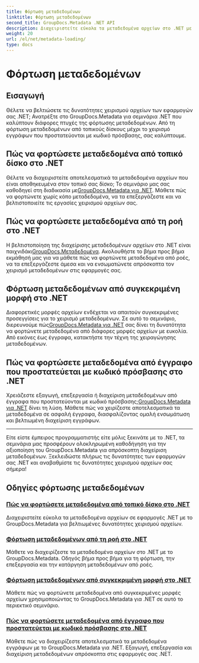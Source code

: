 ```yaml
---
title: Φόρτωση μεταδεδομένων
linktitle: Φόρτωση μεταδεδομένων
second_title: GroupDocs.Metadata .NET API
description: Διαχειριστείτε εύκολα τα μεταδεδομένα αρχείων στο .NET με το GroupDocs.Metadata. Μάθετε τεχνικές φόρτωσης, επεξεργασίας και πολλά άλλα για βελτιωμένες δυνατότητες χειρισμού αρχείων.
weight: 20
url: /el/net/metadata-loading/
type: docs
---
```

# Φόρτωση μεταδεδομένων

## Εισαγωγή

Θέλετε να βελτιώσετε τις δυνατότητες χειρισμού αρχείων των εφαρμογών σας .NET; Ανατρέξτε στο GroupDocs.Metadata για σεμινάρια .NET που καλύπτουν διάφορες πτυχές της φόρτωσης μεταδεδομένων. Από τη φόρτωση μεταδεδομένων από τοπικούς δίσκους μέχρι το χειρισμό εγγράφων που προστατεύονται με κωδικό πρόσβασης, σας καλύπτουμε.

## Πώς να φορτώσετε μεταδεδομένα από τοπικό δίσκο στο .NET

 Θέλετε να διαχειριστείτε αποτελεσματικά τα μεταδεδομένα αρχείων που είναι αποθηκευμένα στον τοπικό σας δίσκο; Το σεμινάριο μας σας καθοδηγεί στη διαδικασία με[GroupDocs.Metadata για .NET](./load-metadata-local-disk/). Μάθετε πώς να φορτώνετε χωρίς κόπο μεταδεδομένα, να τα επεξεργάζεστε και να βελτιστοποιείτε τις εργασίες χειρισμού αρχείων σας.

## Πώς να φορτώσετε μεταδεδομένα από τη ροή στο .NET

 Η βελτιστοποίηση της διαχείρισης μεταδεδομένων αρχείων στο .NET είναι παιχνιδάκι[GroupDocs.Μεταδεδομένα](./load-metadata-stream/). Ακολουθήστε το βήμα προς βήμα εκμάθησή μας για να μάθετε πώς να φορτώνετε μεταδεδομένα από ροές, να τα επεξεργάζεστε άμεσα και να ενσωματώνετε απρόσκοπτα τον χειρισμό μεταδεδομένων στις εφαρμογές σας.

## Φόρτωση μεταδεδομένων από συγκεκριμένη μορφή στο .NET

 Διαφορετικές μορφές αρχείων ενδέχεται να απαιτούν συγκεκριμένες προσεγγίσεις για το χειρισμό μεταδεδομένων. Σε αυτό το σεμινάριο, διερευνούμε πώς[GroupDocs.Metadata για .NET](./load-metadata-specific-format/) σας δίνει τη δυνατότητα να φορτώνετε μεταδεδομένα από διάφορες μορφές αρχείων με ευκολία. Από εικόνες έως έγγραφα, κατακτήστε την τέχνη της χειραγώγησης μεταδεδομένων.

## Πώς να φορτώσετε μεταδεδομένα από έγγραφο που προστατεύεται με κωδικό πρόσβασης στο .NET

Χρειάζεστε εξαγωγή, επεξεργασία ή διαχείριση μεταδεδομένων από έγγραφα που προστατεύονται με κωδικό πρόσβασης;[GroupDocs.Metadata για .NET](./load-metadata-password-protected/) δίνει τη λύση. Μάθετε πώς να χειρίζεστε αποτελεσματικά τα μεταδεδομένα σε ασφαλή έγγραφα, διασφαλίζοντας ομαλή ενσωμάτωση και βελτιωμένη διαχείριση εγγράφων.

----
Είτε είστε έμπειρος προγραμματιστής είτε μόλις ξεκινάτε με το .NET, τα σεμινάρια μας προσφέρουν ολοκληρωμένη καθοδήγηση για την αξιοποίηση του GroupDocs.Metadata για απρόσκοπτη διαχείριση μεταδεδομένων. Ξεκλειδώστε πλήρως τις δυνατότητες των εφαρμογών σας .NET και αναβαθμίστε τις δυνατότητες χειρισμού αρχείων σας σήμερα!

## Οδηγίες φόρτωσης μεταδεδομένων
### [Πώς να φορτώσετε μεταδεδομένα από τοπικό δίσκο στο .NET](./load-metadata-local-disk/)
Διαχειριστείτε εύκολα τα μεταδεδομένα αρχείων σε εφαρμογές .NET με το GroupDocs.Metadata για βελτιωμένες δυνατότητες χειρισμού αρχείων.
### [Φόρτωση μεταδεδομένων από τη ροή στο .NET](./load-metadata-stream/)
Μάθετε να διαχειρίζεστε τα μεταδεδομένα αρχείων στο .NET με το GroupDocs.Metadata. Οδηγός βήμα προς βήμα για τη φόρτωση, την επεξεργασία και την κατάργηση μεταδεδομένων από ροές.
### [Φόρτωση μεταδεδομένων από συγκεκριμένη μορφή στο .NET](./load-metadata-specific-format/)
Μάθετε πώς να φορτώνετε μεταδεδομένα από συγκεκριμένες μορφές αρχείων χρησιμοποιώντας το GroupDocs.Metadata για .NET σε αυτό το περιεκτικό σεμινάριο.
### [Πώς να φορτώσετε μεταδεδομένα από έγγραφο που προστατεύεται με κωδικό πρόσβασης στο .NET](./load-metadata-password-protected/)
Μάθετε πώς να διαχειρίζεστε αποτελεσματικά τα μεταδεδομένα εγγράφων με το GroupDocs.Metadata για .NET. Εξαγωγή, επεξεργασία και διαχείριση μεταδεδομένων απρόσκοπτα στις εφαρμογές σας .NET.
